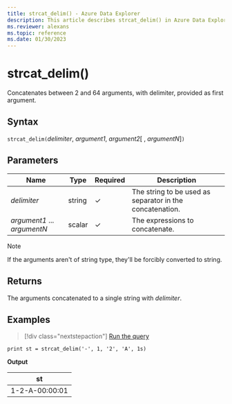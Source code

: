 ```yaml
---
title: strcat_delim() - Azure Data Explorer
description: This article describes strcat_delim() in Azure Data Explorer.
ms.reviewer: alexans
ms.topic: reference
ms.date: 01/30/2023
---
```

# strcat_delim()

Concatenates between 2 and 64 arguments, with delimiter, provided as first argument.

## Syntax

`strcat_delim(`*delimiter*, *argument1*, *argument2*[ , *argumentN*]`)`

## Parameters

| Name | Type | Required | Description |
|--|--|--|--|
| *delimiter* | string | &check; | The string to be used as separator in the concatenation.|
| *argument1* ... *argumentN* | scalar | &check; | The expressions to concatenate.|

> [!NOTE]
> If the arguments aren't of string type, they'll be forcibly converted to string.

## Returns

The arguments concatenated to a single string with *delimiter*.

## Examples

> [!div class="nextstepaction"]
> <a href="https://dataexplorer.azure.com/clusters/help/databases/Samples?query=H4sIAAAAAAAAAysoyswrUSguUbAFEkXJiSXxKak5mbka6rrqOgqGOgrqRkBa3RHEKdYEAPL2A8YtAAAA" target="_blank">Run the query</a>

```kusto
print st = strcat_delim('-', 1, '2', 'A', 1s)
```

**Output**

|st|
|---|
|1-2-A-00:00:01|
